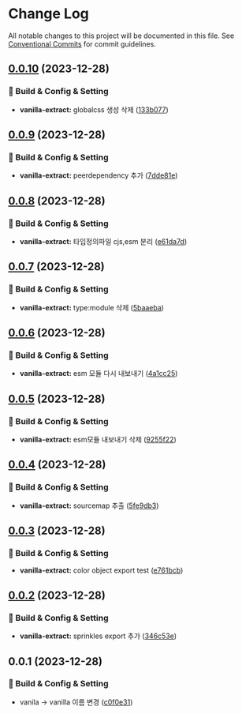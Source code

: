 # Change Log

All notable changes to this project will be documented in this file.
See [Conventional Commits](https://conventionalcommits.org) for commit guidelines.

## [0.0.10](https://github.com/Raoun4136/raoun/compare/@raoun/vanilla-extract@0.0.9...@raoun/vanilla-extract@0.0.10) (2023-12-28)


### 👷 Build & Config & Setting

* **vanilla-extract:** globalcss 생성 삭제 ([133b077](https://github.com/Raoun4136/raoun/commit/133b07714cadd15d6cc01f5fe205fb5f226f4d2b))



## [0.0.9](https://github.com/Raoun4136/raoun/compare/@raoun/vanilla-extract@0.0.8...@raoun/vanilla-extract@0.0.9) (2023-12-28)


### 👷 Build & Config & Setting

* **vanilla-extract:** peerdependency 추가 ([7dde81e](https://github.com/Raoun4136/raoun/commit/7dde81e7a03ae2038ac97e7dd8f21278311d0eb3))



## [0.0.8](https://github.com/Raoun4136/raoun/compare/@raoun/vanilla-extract@0.0.7...@raoun/vanilla-extract@0.0.8) (2023-12-28)


### 👷 Build & Config & Setting

* **vanilla-extract:** 타입정의파일 cjs,esm 분리 ([e61da7d](https://github.com/Raoun4136/raoun/commit/e61da7d19a17e1df0401561e84426c4291ed2280))



## [0.0.7](https://github.com/Raoun4136/raoun/compare/@raoun/vanilla-extract@0.0.6...@raoun/vanilla-extract@0.0.7) (2023-12-28)


### 👷 Build & Config & Setting

* **vanilla-extract:** type:module 삭제 ([5baaeba](https://github.com/Raoun4136/raoun/commit/5baaebaf1df45c91358e8c062bac1f95a55979a2))



## [0.0.6](https://github.com/Raoun4136/raoun/compare/@raoun/vanilla-extract@0.0.5...@raoun/vanilla-extract@0.0.6) (2023-12-28)


### 👷 Build & Config & Setting

* **vanilla-extract:** esm 모듈 다시 내보내기 ([4a1cc25](https://github.com/Raoun4136/raoun/commit/4a1cc25a0d18c7affb199d39f96e6baf1ceadfc9))



## [0.0.5](https://github.com/Raoun4136/raoun/compare/@raoun/vanilla-extract@0.0.4...@raoun/vanilla-extract@0.0.5) (2023-12-28)


### 👷 Build & Config & Setting

* **vanilla-extract:** esm모듈 내보내기 삭제 ([9255f22](https://github.com/Raoun4136/raoun/commit/9255f221232872b4c091820428fd27119c1c0e35))



## [0.0.4](https://github.com/Raoun4136/raoun/compare/@raoun/vanilla-extract@0.0.3...@raoun/vanilla-extract@0.0.4) (2023-12-28)


### 👷 Build & Config & Setting

* **vanilla-extract:** sourcemap 추출 ([5fe9db3](https://github.com/Raoun4136/raoun/commit/5fe9db349a56741a884420a295fa954f09e6e5ef))



## [0.0.3](https://github.com/Raoun4136/raoun/compare/@raoun/vanilla-extract@0.0.2...@raoun/vanilla-extract@0.0.3) (2023-12-28)


### 👷 Build & Config & Setting

* **vanilla-extract:** color object export test ([e761bcb](https://github.com/Raoun4136/raoun/commit/e761bcb9a014a76248a8dfda4155a1a96cb5e067))



## [0.0.2](https://github.com/Raoun4136/raoun/compare/@raoun/vanilla-extract@0.0.1...@raoun/vanilla-extract@0.0.2) (2023-12-28)


### 👷 Build & Config & Setting

* **vanilla-extract:** sprinkles export 추가 ([346c53e](https://github.com/Raoun4136/raoun/commit/346c53e38df84bd363d4500a9a9184280ef295b5))



## 0.0.1 (2023-12-28)


### 👷 Build & Config & Setting

* vanila -> vanilla 이름 변경 ([c0f0e31](https://github.com-raoun4136/Raoun4136/raoun/commit/c0f0e3105e59a8b74081a282ae263ca453a394f4))
